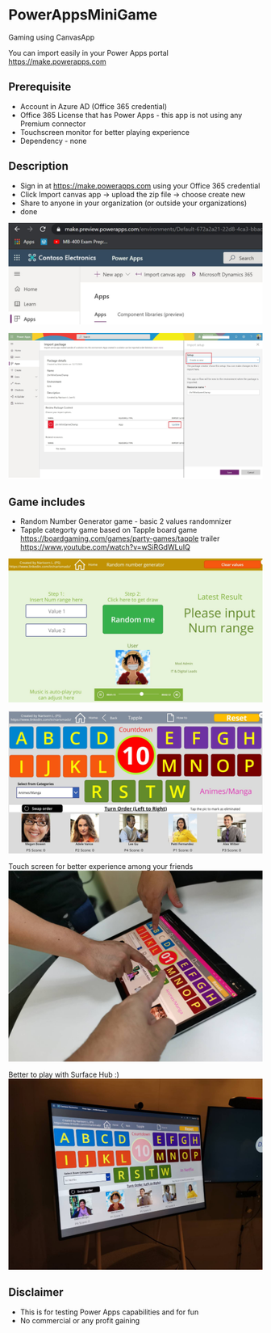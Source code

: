 # PowerAppsMiniGame
Gaming using CanvasApp

You can import easily in your Power Apps portal https://make.powerapps.com 
## Prerequisite
- Account in Azure AD (Office 365 credential)
- Office 365 License that has Power Apps - this app is not using any Premium connector
- Touchscreen monitor for better playing experience
- Dependency - none

## Description
- Sign in at https://make.powerapps.com using your Office 365 credential
- Click Import canvas app -> upload the zip file -> choose create new
- Share to anyone in your organization (or outside your organizations)
- done 

![upload .zip file](/Images%20(readme)/img1.JPG)

![Create as new](/Images%20(readme)/img2.jpg)


## Game includes
- Random Number Generator game - basic 2 values randomnizer
- Tapple categorty game based on Tapple board game https://boardgaming.com/games/party-games/tapple
  trailer https://www.youtube.com/watch?v=wSiRGdWLuIQ
  
![Random number generator](/Images%20(readme)/img3.JPG)


![Tapple](/Images%20(readme)/img4.JPG)

Touch screen for better experience among your friends
![Tapple](/Images%20(readme)/img5.jpg)

Better to play with Surface Hub :)
![Tapple](/Images%20(readme)/img6.jpg)

## Disclaimer
- This is for testing Power Apps capabilities and for fun
- No commercial or any profit gaining
